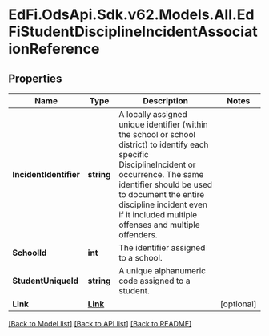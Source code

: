 # EdFi.OdsApi.Sdk.v62.Models.All.EdFiStudentDisciplineIncidentAssociationReference

## Properties

Name | Type | Description | Notes
------------ | ------------- | ------------- | -------------
**IncidentIdentifier** | **string** | A locally assigned unique identifier (within the school or school district) to identify each specific DisciplineIncident or occurrence. The same identifier should be used to document the entire discipline incident even if it included multiple offenses and multiple offenders. | 
**SchoolId** | **int** | The identifier assigned to a school. | 
**StudentUniqueId** | **string** | A unique alphanumeric code assigned to a student. | 
**Link** | [**Link**](Link.md) |  | [optional] 

[[Back to Model list]](../../README.md#documentation-for-models) [[Back to API list]](../../README.md#documentation-for-api-endpoints) [[Back to README]](../../README.md)

